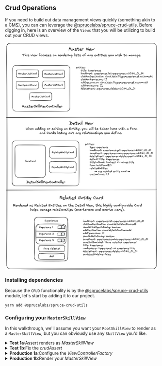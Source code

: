 ## Crud Operations

If you need to build out data management views quickly (something akin to a CMS), you can can leverage the [@sprucelabs/spruce-crud-utils](https://www.npmjs.com/package/@sprucelabs/spruce-crud-utils). Before digging in, here is an overview of the `Views` that you will be utilizing to build out your CRUD views.

<img style="margin:0 auto; display:block;" src="../../../assets/img/concepts/crud_views.png">

### Installing dependencies

Because the `CRUD` functionality is by the [@sprucelabs/spruce-crud-utils](https://www.npmjs.com/package/@sprucelabs/spruce-crud-utils) module, let's start by adding it to our project.


```bash
yarn add @sprucelabs/spruce-crud-utils
```

### Configuring your `MasterSkillView`

In this walkthrough, we'll assume you want your `RootSkillView` to render as a `MasterSkillView`, but you can obviously use any `SkillView` you'd like.

<details>
<summary><strong>Test 1a</strong>:Assert renders as <em>MasterSkillView</em></summary>

Notice that we're importing `crudAssert` from `@sprucelabs/spruce-crud-utils` and using it to assert that the `RootSkillView` renders as a `MasterSkillView`.

```typescript
import { AbstractSpruceFixtureTest } from '@sprucelabs/spruce-test-fixtures'
import { test } from '@sprucelabs/test-utils'
import { crudAssert } from '@sprucelabs/spruce-crud-utils'

export default class RootSkillViewTest extends AbstractSpruceFixtureTest {
    @test()
    protected static async rendersMaster() {
        const vc = this.views.Controller('eightbitstories.root', {})
        crudAssert.skillViewRendersMasterView(]vc)
    }
}
```

> **Note**: This is going to be mad about a `beforeEach()` setup that needs to be done, follow the instructions to get to the next step.

</details>

<details>
<summary><strong>Test 1b</strong>:Fix the <em>crudAssert</em></summary>

The fix happens in your tests `beforeEach()` method.

```typescript
import { AbstractSpruceFixtureTest } from '@sprucelabs/spruce-test-fixtures'
import { test } from '@sprucelabs/test-utils'
import { crudAssert } from '@sprucelabs/spruce-crud-utils'

export default class RootSkillViewTest extends AbstractSpruceFixtureTest {

    protected static async beforeEach() {
        await super.beforeEach()
        crudAssert.beforeEach(this.views)
    }


    @test()
    protected static async rendersMaster() {
        const vc = this.views.Controller('eightbitstories.root', {})
        crudAssert.skillViewRendersMasterView(]vc)
    }
}
```

> **Note**: Now it's going to blow up about not setting up the Crud Views properly. We'll do this in your `RootSkillView` or wherever you're rendering your `MasterSkillView`.

</details>

<details>
<summary><strong>Production 1a</strong>:Configure the <em>ViewControllerFactory</em></summary>

Since we're starting with an empty `SkillView`, we'll implement just the `constructor` and call `setController(...)` on the `ViewControllerFactory` to set the `MasterSkillViewController` and `MasterListCardViewController`.

```typescript
import {
    AbstractSkillViewController,
    ViewControllerOptions,
    SkillView,
} from '@sprucelabs/heartwood-view-controllers'
import {
    MasterSkillViewController,
    MasterListCardViewController,
} from '@sprucelabs/spruce-crud-utils'

export default class RootSkillViewController extends AbstractSkillViewController {
    public static id = 'root'

    public constructor(options: ViewControllerOptions) {
        super(options)

        this.getVcFactory().setController(
            'crud.master-skill-view',
            MasterSkillViewController
        )
        this.getVcFactory().setController(
            'crud.master-list-card',
            MasterListCardViewController
        )

    }

    public render(): SkillView {
        return {}
    }
}

> **Note**: This will bring you to the next failing assertion, which requires you to actually render a `MasterSkillView`.

```
</details>

<details>
<summary><strong>Production 1b</strong>:Render your <em>MasterSkillView</em></summary>

Also, the `MasterSkillView` requires at least one `entity`, so use `buildMasterListEntity(...)` to create one (you can put in gibberish for now).

Here are the steps:

1. Construct a `MasterSkillView`
2. Pass it at least one `entity` (using `buildMasterListEntity(...)`) and put in gibberish for now.
3. Render the `MasterSkillView` by updating the `render()` method in your `RootSkillView`.

```typescript
import {
    AbstractSkillViewController,
    ViewControllerOptions,
    SkillView,
} from '@sprucelabs/heartwood-view-controllers'
import {
    MasterSkillViewController,
    MasterListCardViewController,
} from '@sprucelabs/spruce-crud-utils'

export default class RootSkillViewController extends AbstractSkillViewController {
    public static id = 'root'
    private masterSkillView: MasterSkillViewController

    public constructor(options: ViewControllerOptions) {
        super(options)

        this.getVcFactory().setController(
            'crud.master-skill-view',
            MasterSkillViewController
        )
        this.getVcFactory().setController(
            'crud.master-list-card',
            MasterListCardViewController
        )

        this.masterSkillView = this.Controller('crud.master-skill-view', {
            entities: [
                buildMasterListEntity({
                    id: 'aoeu',
                    title: 'aoeu',
                    load: {
                        fqen: 'aoeu',
                        responseKey: 'aoue',
                        rowTransformer: (skill) => ({
                            id: 'aoeuaoeu',
                            cells: [],
                        }),
                    },
                }),
            ],
        })
    }

    public render(): SkillView {
        return this.masterSkillView.render()
    }
}


```
> **Note**: You are going to get a lot of type errors, which is fine, because we'll get to that next test!

</details>

